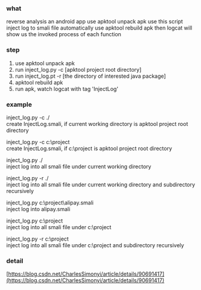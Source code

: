 ### what
reverse analysis an android app
use apktool unpack apk
use this script inject log to smali file automatically
use apktool rebuild apk
then logcat will show us the invoked process of each function
### step
1. use apktool unpack apk
2. run inject_log.py -c [apktool project root directory]
3. run inject_log.pt -r [the directory of interested java package]
4. apktool rebuild apk
5. run apk, watch logcat with tag 'InjectLog'

### example
inject_log.py -c ./  
create InjectLog.smali, if current working directory is apktool project root directory

inject_log.py -c c:\project  
create InjectLog.smali, if c:\project is apktool project root directory

inject_log.py ./  
inject log into all smali file under current working directory

inject_log.py -r ./  
inject log into all smali file under current working directory and subdirectory recursively

inject_log.py c:\project\alipay.smali  
inject log into alipay.smali

inject_log.py c:\project  
inject log into all smali file under c:\project

inject_log.py -r c:\project  
inject log into all smali file under c:\project and subdirectory recursively

### detail
[https://blog.csdn.net/CharlesSimonyi/article/details/90691417](https://blog.csdn.net/CharlesSimonyi/article/details/90691417)
